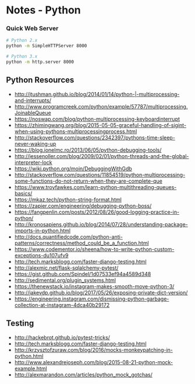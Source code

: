 # Notes - Python

### Quick Web Server

```bash
# Python 2.x
python -m SimpleHTTPServer 8000

# Python 3.x
python -m http.server 8000
```

## Python Resources
- http://jtushman.github.io/blog/2014/01/14/python-|-multiprocessing-and-interrupts/
- http://www.programcreek.com/python/example/57787/multiprocessing.JoinableQueue
- https://noswap.com/blog/python-multiprocessing-keyboardinterrupt
- https://zhimingwang.org/blog/2015-05-05-graceful-handling-of-sigint-when-using-pythons-multiprocessingprocess.html
- http://stackoverflow.com/questions/2342397/pythons-time-sleep-never-waking-up
- https://blog.ionelmc.ro/2013/06/05/python-debugging-tools/
- http://jessenoller.com/blog/2009/02/01/python-threads-and-the-global-interpreter-lock
- https://wiki.python.org/moin/DebuggingWithGdb
- http://stackoverflow.com/questions/11854519/python-multiprocessing-some-functions-do-not-return-when-they-are-complete-que
- https://www.troyfawkes.com/learn-python-multithreading-queues-basics/
- https://mkaz.tech/python-string-format.html
- https://zapier.com/engineering/debugging-python-boss/
- https://fangpenlin.com/posts/2012/08/26/good-logging-practice-in-python/
- http://kronosapiens.github.io/blog/2014/07/28/understanding-package-imports-in-python.html
- http://docs.quantifiedcode.com/python-anti-patterns/correctness/method_could_be_a_function.html
- https://www.codementor.io/sheena/how-to-write-python-custom-exceptions-du107ufv9
- http://tech.marksblogg.com/faster-django-testing.html
- http://alexmic.net/flask-sqlalchemy-pytest/
- https://gist.github.com/Spindel/1d07533ef94a4589d348
- http://sedimental.org/plugin_systems.html
- https://thenewstack.io/instagram-makes-smooth-move-python-3/
- http://jakevdp.github.io/blog/2017/05/26/exposing-private-dict-version/
- https://engineering.instagram.com/dismissing-python-garbage-collection-at-instagram-4dca40b29172

## Testing

- http://hackebrot.github.io/pytest-tricks/
- http://tech.marksblogg.com/faster-django-testing.html
- http://krzysztofzuraw.com/blog/2016/mocks-monkeypatching-in-python.html
- http://www.alexandrejoseph.com/blog/2015-08-21-python-mock-example.html
- http://alexmarandon.com/articles/python_mock_gotchas/
